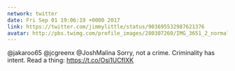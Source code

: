 ```yaml
---
network: twitter
date: Fri Sep 01 19:06:19 +0000 2017
link: https://twitter.com/jimmylittle/status/903695532987621376
avatar: http://pbs.twimg.com/profile_images/280307260/IMG_3651_2_normal.jpg
---
```


@jakaroo65 @jcgreenx @JoshMalina Sorry, not a crime. Criminality has intent. Read a thing: https://t.co/Osi1UCfIXK
